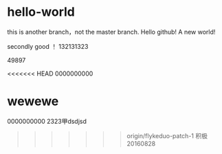 ﻿# hello-world
this is another branch，not the master branch.
Hello github! A new world!

secondly good ！
132131323

49897

<<<<<<< HEAD
0000000000

wewewe
=======
0000000000
2323甲dsdjsd
>>>>>>> origin/flykeduo-patch-1
积极
20160828